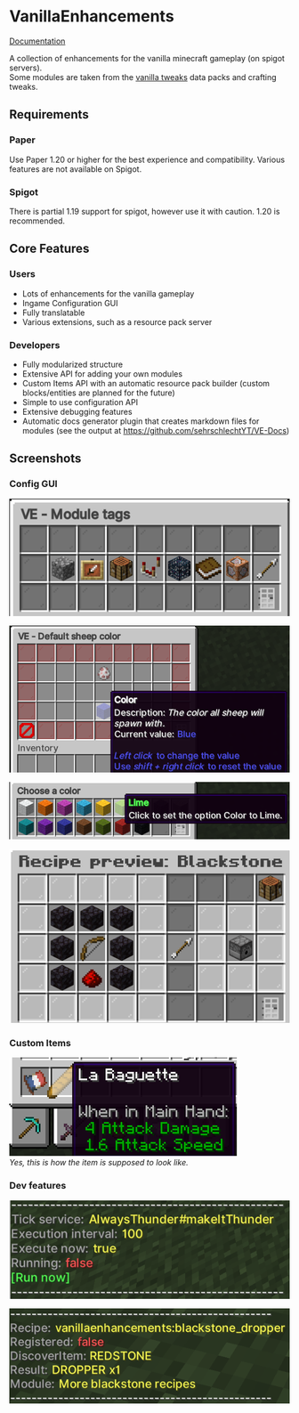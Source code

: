 # VanillaEnhancements

[Documentation](https://sehrschlechtyt.github.io/VE-Docs/docs)  

A collection of enhancements for the vanilla minecraft gameplay (on spigot servers).  
Some modules are taken from the [vanilla tweaks](https://vanillatweaks.net) data packs and crafting tweaks.

## Requirements

### Paper
Use Paper 1.20 or higher for the best experience and compatibility. Various features are not available on Spigot.

### Spigot
There is partial 1.19 support for spigot, however use it with caution. 1.20 is recommended.

## Core Features

### Users

* Lots of enhancements for the vanilla gameplay
* Ingame Configuration GUI
* Fully translatable
* Various extensions, such as a resource pack server

### Developers

* Fully modularized structure
* Extensive API for adding your own modules
* Custom Items API with an automatic resource pack builder (custom blocks/entities are planned for the future)
* Simple to use configuration API
* Extensive debugging features
* Automatic docs generator plugin that creates markdown files for modules (see the output at https://github.com/sehrschlechtYT/VE-Docs)

## Screenshots

### Config GUI

![img.png](readme-images/img.png)

![img.png](readme-images/img2.png)

![img.png](readme-images/img3.png)

![img.png](readme-images/img7.png)

### Custom Items

![img.png](readme-images/img6.png)  
*Yes, this is how the item is supposed to look like.*

### Dev features

![img.png](readme-images/img4.png)

![img.png](readme-images/img5.png)